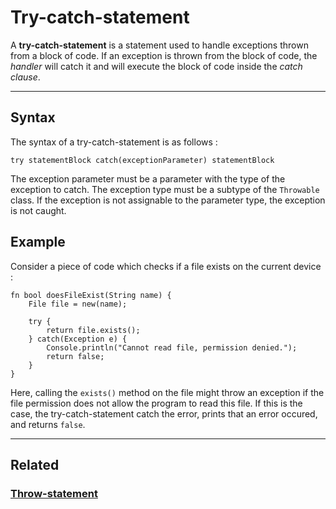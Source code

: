 # Try-catch-statement
A **try-catch-statement** is a statement used to handle exceptions thrown from a block of code.
If an exception is thrown from the block of code, the _handler_ will catch it and will execute the block of code inside the _catch clause_.



---


## Syntax
The syntax of a try-catch-statement is as follows :
```poly
try statementBlock catch(exceptionParameter) statementBlock
```

The exception parameter must be a parameter with the type of the exception to catch.
The exception type must be a subtype of the `Throwable` class.
If the exception is not assignable to the parameter type, the exception is not caught.


## Example
Consider a piece of code which checks if a file exists on the current device :
```poly
fn bool doesFileExist(String name) {
    File file = new(name);
   
    try {
        return file.exists();
    } catch(Exception e) {
        Console.println("Cannot read file, permission denied.");
        return false;
    }
}
```

Here, calling the `exists()` method on the file might throw an exception if the file permission does not allow the program to read this file.
If this is the case, the try-catch-statement catch the error, prints that an error occured, and returns `false`.


---


## Related
### [Throw-statement](Throw-statement.md)